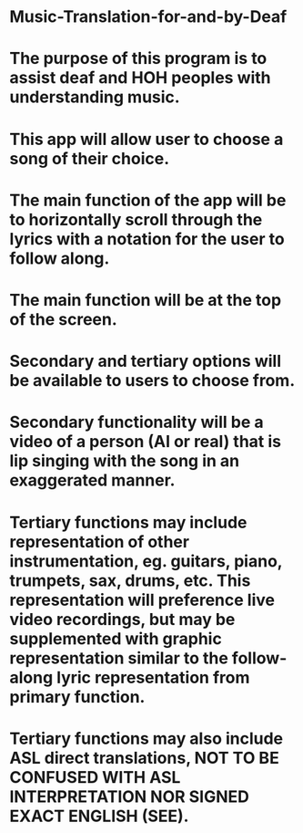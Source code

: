 # Music-Translation-for-and-by-Deaf

# The purpose of this program is to assist deaf and HOH peoples with understanding music. 
# This app will allow user to choose a song of their choice.
# The main function of the app will be to horizontally scroll through the lyrics with a notation for the user to follow along.
# The main function will be at the top of the screen.
# Secondary and tertiary options will be available to users to choose from.
# Secondary functionality will be a video of a person (AI or real) that is lip singing with the song in an exaggerated manner.
# Tertiary functions may include representation of other instrumentation, eg. guitars, piano, trumpets, sax, drums, etc. This representation will preference live video recordings, but may be supplemented with graphic representation similar to the follow-along lyric representation from primary function.
# Tertiary functions may also include ASL direct translations, NOT TO BE CONFUSED WITH ASL INTERPRETATION NOR SIGNED EXACT ENGLISH (SEE).
